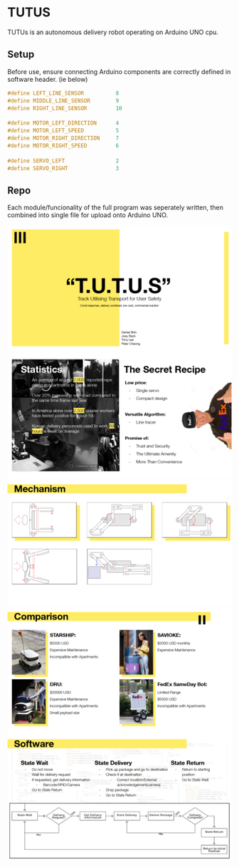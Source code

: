 # TUTUS

TUTUs is an autonomous delivery robot operating on Arduino UNO cpu.

## Setup

Before use, ensure connecting Arduino components are correctly defined in software header. (ie below)

```cpp
#define LEFT_LINE_SENSOR          8
#define MIDDLE_LINE_SENSOR        9
#define RIGHT_LINE_SENSOR         10

#define MOTOR_LEFT_DIRECTION      4
#define MOTOR_LEFT_SPEED          5
#define MOTOR_RIGHT_DIRECTION     7
#define MOTOR_RIGHT_SPEED         6

#define SERVO_LEFT                2
#define SERVO_RIGHT               3
```
## Repo

Each module/funcionality of the full program was seperately written, then combined into single file for upload onto Arduino UNO.

![TUTUs report slides](/HRI_TUTUS_summary_slides/HRI_TUTUS_summary_slides1024_1.png?raw=true "TUTUs summary slides")
![TUTUs report slides](/HRI_TUTUS_summary_slides/HRI_TUTUS_summary_slides1024_2.png?raw=true "TUTUs summary slides")
![TUTUs report slides](/HRI_TUTUS_summary_slides/HRI_TUTUS_summary_slides1024_3.png?raw=true "TUTUs summary slides")
![TUTUs report slides](/HRI_TUTUS_summary_slides/HRI_TUTUS_summary_slides1024_4.png?raw=true "TUTUs summary slides")
![TUTUs report slides](/HRI_TUTUS_summary_slides/HRI_TUTUS_summary_slides1024_5.png?raw=true "TUTUs summary slides")

